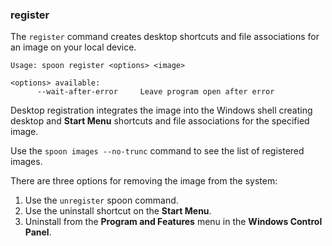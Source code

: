 ### register

The `register` command creates desktop shortcuts and file associations for an image on your local device.

```
Usage: spoon register <options> <image>

<options> available:
      --wait-after-error     Leave program open after error
```

Desktop registration integrates the image into the Windows shell creating desktop and **Start Menu** shortcuts and file associations for the specified image. 

Use the `spoon images --no-trunc` command to see the list of registered images.

There are three options for removing the image from the system:

1. Use the `unregister` spoon command.
1. Use the uninstall shortcut on the **Start Menu**.
1. Uninstall from the **Program and Features** menu in the **Windows Control Panel**.
